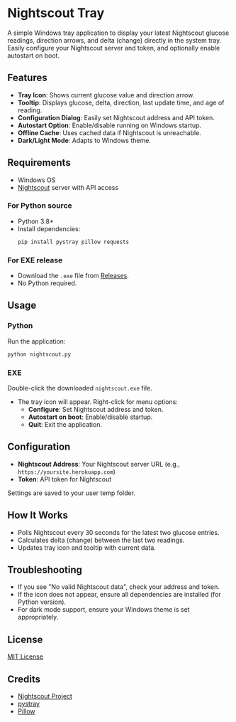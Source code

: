 # Nightscout Tray

A simple Windows tray application to display your latest Nightscout glucose readings, direction arrows, and delta (change) directly in the system tray. Easily configure your Nightscout server and token, and optionally enable autostart on boot.

## Features

- **Tray Icon**: Shows current glucose value and direction arrow.
- **Tooltip**: Displays glucose, delta, direction, last update time, and age of reading.
- **Configuration Dialog**: Easily set Nightscout address and API token.
- **Autostart Option**: Enable/disable running on Windows startup.
- **Offline Cache**: Uses cached data if Nightscout is unreachable.
- **Dark/Light Mode**: Adapts to Windows theme.

## Requirements

- Windows OS
- [Nightscout](https://www.nightscout.info/) server with API access

### For Python source

- Python 3.8+
- Install dependencies:
  ```sh
  pip install pystray pillow requests
  ```

### For EXE release

- Download the `.exe` file from [Releases](./releases).
- No Python required.

## Usage

### Python

Run the application:

```sh
python nightscout.py
```

### EXE

Double-click the downloaded `nightscout.exe` file.

- The tray icon will appear. Right-click for menu options:
  - **Configure**: Set Nightscout address and token.
  - **Autostart on boot**: Enable/disable startup.
  - **Quit**: Exit the application.

## Configuration

- **Nightscout Address**: Your Nightscout server URL (e.g., `https://yoursite.herokuapp.com`)
- **Token**: API token for Nightscout

Settings are saved to your user temp folder.

## How It Works

- Polls Nightscout every 30 seconds for the latest two glucose entries.
- Calculates delta (change) between the last two readings.
- Updates tray icon and tooltip with current data.

## Troubleshooting

- If you see "No valid Nightscout data", check your address and token.
- If the icon does not appear, ensure all dependencies are installed (for Python version).
- For dark mode support, ensure your Windows theme is set appropriately.

## License

[MIT License](https://github.com/federico-castellani/Windows-Scout/blob/main/LICENSE)

## Credits

- [Nightscout Project](https://www.nightscout.info/)
- [pystray](https://github.com/moses-palmer/pystray)
- [Pillow](https://python-pillow.org/)
